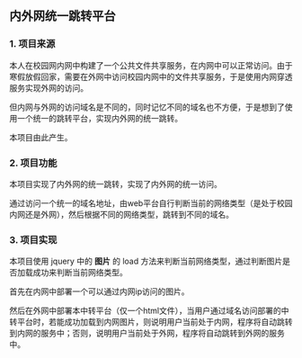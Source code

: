 ##  内外网统一跳转平台

###  1. 项目来源
本人在校园网内网中构建了一个公共文件共享服务，在内网中可以正常访问。由于寒假放假回家，需要在外网中访问校园内网中的文件共享服务，于是使用内网穿透服务实现外网的访问。

但内网与外网的访问域名是不同的，同时记忆不同的域名也不方便，于是想到了使用一个统一的跳转平台，实现内外网的统一跳转。

本项目由此产生。

###  2. 项目功能
本项目实现了内外网的统一跳转，实现了内外网的统一访问。

通过访问一个统一的域名地址，由web平台自行判断当前的网络类型（是处于校园内网还是外网），然后根据不同的网络类型，跳转到不同的域名。

###  3. 项目实现
本项目使用 jquery 中的 **图片** 的 load 方法来判断当前网络类型，通过判断图片是否加载成功来判断当前网络类型。

首先在内网中部署一个可以通过内网ip访问的图片。

然后在外网中部署本中转平台（仅一个html文件），当用户通过域名访问部署的中转平台时，若能成功加载到内网图片，则说明用户当前处于内网，程序将自动跳转到内网的服务中；否则，说明用户当前处于外网，程序将自动跳转到外网的服务中。



